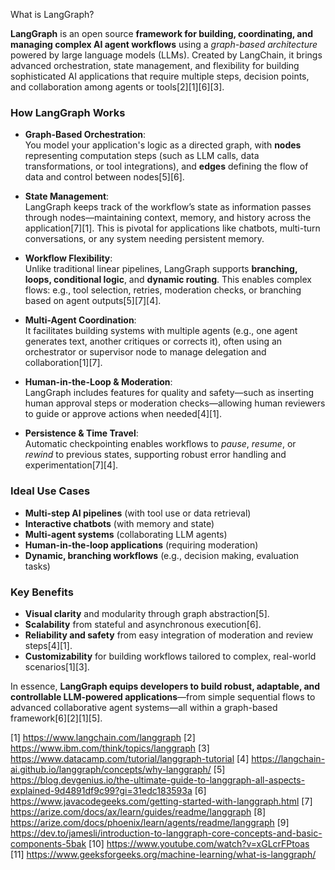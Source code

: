 What is LangGraph?

**LangGraph** is an open source **framework for building, coordinating, and managing complex AI agent workflows** using a *graph-based architecture* powered by large language models (LLMs). Created by LangChain, it brings advanced orchestration, state management, and flexibility for building sophisticated AI applications that require multiple steps, decision points, and collaboration among agents or tools[2][1][6][3].

### How LangGraph Works

- **Graph-Based Orchestration**:  
  You model your application's logic as a directed graph, with **nodes** representing computation steps (such as LLM calls, data transformations, or tool integrations), and **edges** defining the flow of data and control between nodes[5][6].

- **State Management**:  
  LangGraph keeps track of the workflow’s state as information passes through nodes—maintaining context, memory, and history across the application[7][1]. This is pivotal for applications like chatbots, multi-turn conversations, or any system needing persistent memory.

- **Workflow Flexibility**:  
  Unlike traditional linear pipelines, LangGraph supports **branching, loops, conditional logic**, and **dynamic routing**. This enables complex flows: e.g., tool selection, retries, moderation checks, or branching based on agent outputs[5][7][4].

- **Multi-Agent Coordination**:  
  It facilitates building systems with multiple agents (e.g., one agent generates text, another critiques or corrects it), often using an orchestrator or supervisor node to manage delegation and collaboration[1][7].

- **Human-in-the-Loop & Moderation**:  
  LangGraph includes features for quality and safety—such as inserting human approval steps or moderation checks—allowing human reviewers to guide or approve actions when needed[4][1].

- **Persistence & Time Travel**:  
  Automatic checkpointing enables workflows to *pause*, *resume*, or *rewind* to previous states, supporting robust error handling and experimentation[7][4].

### Ideal Use Cases

- **Multi-step AI pipelines** (with tool use or data retrieval)
- **Interactive chatbots** (with memory and state)
- **Multi-agent systems** (collaborating LLM agents)
- **Human-in-the-loop applications** (requiring moderation)
- **Dynamic, branching workflows** (e.g., decision making, evaluation tasks)

### Key Benefits

- **Visual clarity** and modularity through graph abstraction[5].
- **Scalability** from stateful and asynchronous execution[6].
- **Reliability and safety** from easy integration of moderation and review steps[4][1].
- **Customizability** for building workflows tailored to complex, real-world scenarios[1][3].

In essence, **LangGraph equips developers to build robust, adaptable, and controllable LLM-powered applications**—from simple sequential flows to advanced collaborative agent systems—all within a graph-based framework[6][2][1][5].

[1] https://www.langchain.com/langgraph
[2] https://www.ibm.com/think/topics/langgraph
[3] https://www.datacamp.com/tutorial/langgraph-tutorial
[4] https://langchain-ai.github.io/langgraph/concepts/why-langgraph/
[5] https://blog.devgenius.io/the-ultimate-guide-to-langgraph-all-aspects-explained-9d4891df9c99?gi=31edc183593a
[6] https://www.javacodegeeks.com/getting-started-with-langgraph.html
[7] https://arize.com/docs/ax/learn/guides/readme/langgraph
[8] https://arize.com/docs/phoenix/learn/agents/readme/langgraph
[9] https://dev.to/jamesli/introduction-to-langgraph-core-concepts-and-basic-components-5bak
[10] https://www.youtube.com/watch?v=xGLcrFPtoas
[11] https://www.geeksforgeeks.org/machine-learning/what-is-langgraph/
